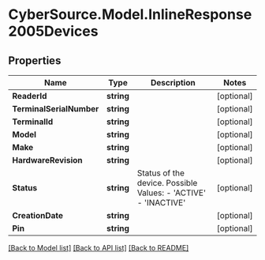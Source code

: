 # CyberSource.Model.InlineResponse2005Devices
## Properties

Name | Type | Description | Notes
------------ | ------------- | ------------- | -------------
**ReaderId** | **string** |  | [optional] 
**TerminalSerialNumber** | **string** |  | [optional] 
**TerminalId** | **string** |  | [optional] 
**Model** | **string** |  | [optional] 
**Make** | **string** |  | [optional] 
**HardwareRevision** | **string** |  | [optional] 
**Status** | **string** | Status of the device. Possible Values:   - &#39;ACTIVE&#39;   - &#39;INACTIVE&#39;  | [optional] 
**CreationDate** | **string** |  | [optional] 
**Pin** | **string** |  | [optional] 

[[Back to Model list]](../README.md#documentation-for-models) [[Back to API list]](../README.md#documentation-for-api-endpoints) [[Back to README]](../README.md)

